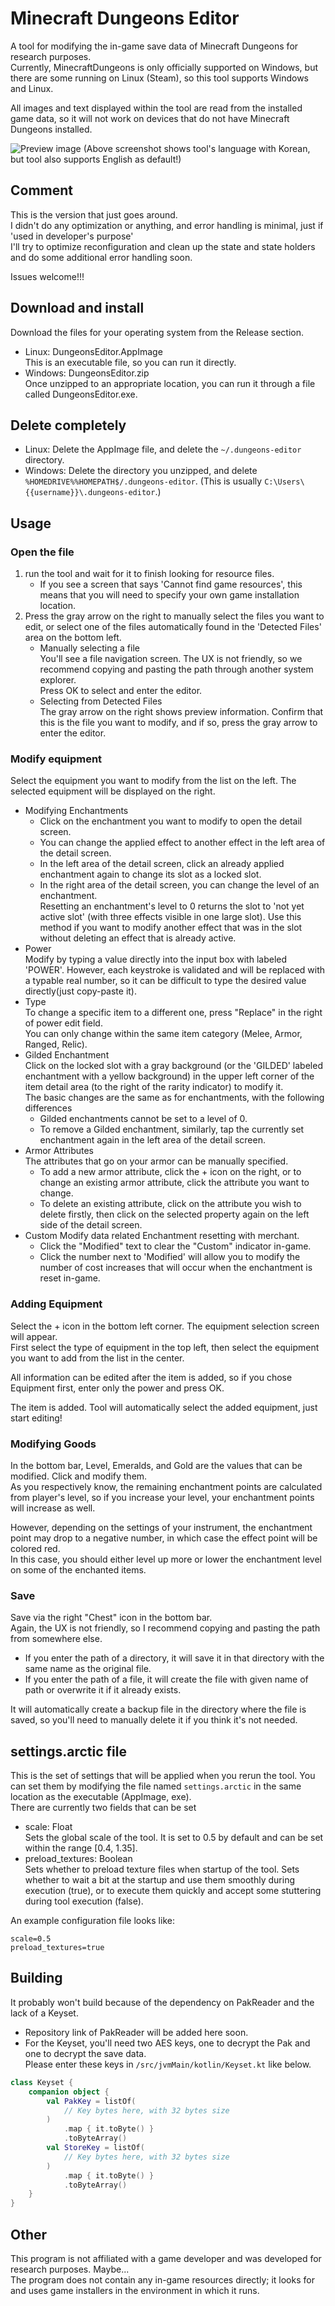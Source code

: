 # Minecraft Dungeons Editor

A tool for modifying the in-game save data of Minecraft Dungeons for research purposes.  
Currently, MinecraftDungeons is only officially supported on Windows, but there are some running on Linux (Steam), so this tool supports Windows and Linux.

All images and text displayed within the tool are read from the installed game data, so it will not work on devices that do not have Minecraft Dungeons installed.

![Preview image](./preview.png)
(Above screenshot shows tool's language with Korean, but tool also supports English as default!)

## Comment
This is the version that just goes around.  
I didn't do any optimization or anything, and error handling is minimal, just if 'used in developer's purpose'  
I'll try to optimize reconfiguration and clean up the state and state holders and do some additional error handling soon.

Issues welcome!!!

## Download and install
Download the files for your operating system from the Release section.
- Linux: DungeonsEditor.AppImage  
  This is an executable file, so you can run it directly.
- Windows: DungeonsEditor.zip  
  Once unzipped to an appropriate location, you can run it through a file called DungeonsEditor.exe.

## Delete completely
- Linux: Delete the AppImage file, and delete the `~/.dungeons-editor` directory.
- Windows: Delete the directory you unzipped, and delete `%HOMEDRIVE%%HOMEPATH$/.dungeons-editor`. (This is usually `C:\Users\{{username}}\.dungeons-editor`.)

## Usage
### Open the file
1. run the tool and wait for it to finish looking for resource files.
    - If you see a screen that says 'Cannot find game resources', this means that you will need to specify your own game installation location.
2. Press the gray arrow on the right to manually select the files you want to edit, or select one of the files automatically found in the 'Detected Files' area on the bottom left.
    - Manually selecting a file  
      You'll see a file navigation screen. The UX is not friendly, so we recommend copying and pasting the path through another system explorer.  
      Press OK to select and enter the editor.
    - Selecting from Detected Files  
      The gray arrow on the right shows preview information. Confirm that this is the file you want to modify, and if so, press the gray arrow to enter the editor.

### Modify equipment
Select the equipment you want to modify from the list on the left. The selected equipment will be displayed on the right.
- Modifying Enchantments
    - Click on the enchantment you want to modify to open the detail screen.
    - You can change the applied effect to another effect in the left area of the detail screen.
    - In the left area of the detail screen, click an already applied enchantment again to change its slot as a locked slot.
    - In the right area of the detail screen, you can change the level of an enchantment.  
      Resetting an enchantment's level to 0 returns the slot to 'not yet active slot' (with three effects visible in one large slot). Use this method if you want to modify another effect that was in the slot without deleting an effect that is already active.
- Power  
  Modify by typing a value directly into the input box with labeled 'POWER'.
  However, each keystroke is validated and will be replaced with a typable real number, so it can be difficult to type the desired value directly(just copy-paste it).
- Type  
  To change a specific item to a different one, press "Replace" in the right of power edit field.  
  You can only change within the same item category (Melee, Armor, Ranged, Relic).
- Gilded Enchantment  
  Click on the locked slot with a gray background (or the 'GILDED' labeled enchantment with a yellow background) in the upper left corner of the item detail area (to the right of the rarity indicator) to modify it.  
  The basic changes are the same as for enchantments, with the following differences
    - Gilded enchantments cannot be set to a level of 0.
    - To remove a Gilded enchantment, similarly, tap the currently set enchantment again in the left area of the detail screen.
- Armor Attributes  
  The attributes that go on your armor can be manually specified.
    - To add a new armor attribute, click the + icon on the right, or to change an existing armor attribute, click the attribute you want to change.
    - To delete an existing attribute, click on the attribute you wish to delete firstly, then click on the selected property again on the left side of the detail screen.
- Custom
  Modify data related Enchantment resetting with merchant.
    - Click the "Modified" text to clear the "Custom" indicator in-game.
    - Click the number next to 'Modified' will allow you to modify the number of cost increases that will occur when the enchantment is reset in-game.

### Adding Equipment
Select the + icon in the bottom left corner. The equipment selection screen will appear.  
First select the type of equipment in the top left, then select the equipment you want to add from the list in the center.

All information can be edited after the item is added, so if you chose Equipment first, enter only the power and press OK.

The item is added. Tool will automatically select the added equipment, just start editing!

### Modifying Goods
In the bottom bar, Level, Emeralds, and Gold are the values that can be modified. Click and modify them.  
As you respectively know, the remaining enchantment points are calculated from player's level, so if you increase your level, your enchantment points will increase as well.

However, depending on the settings of your instrument, the enchantment point may drop to a negative number, in which case the effect point will be colored red.  
In this case, you should either level up more or lower the enchantment level on some of the enchanted items.

### Save
Save via the right "Chest" icon in the bottom bar.  
Again, the UX is not friendly, so I recommend copying and pasting the path from somewhere else.

- If you enter the path of a directory, it will save it in that directory with the same name as the original file.
- If you enter the path of a file, it will create the file with given name of path or overwrite it if it already exists.

It will automatically create a backup file in the directory where the file is saved, so you'll need to manually delete it if you think it's not needed.

## settings.arctic file
This is the set of settings that will be applied when you rerun the tool. You can set them by modifying the file named `settings.arctic` in the same location as the executable (AppImage, exe).  
There are currently two fields that can be set
- scale: Float  
  Sets the global scale of the tool. It is set to 0.5 by default and can be set within the range [0.4, 1.35].
- preload_textures: Boolean  
  Sets whether to preload texture files when startup of the tool. Sets whether to wait a bit at the startup and use them smoothly during execution (true), or to execute them quickly and accept some stuttering during tool execution (false).

An example configuration file looks like:
```
scale=0.5
preload_textures=true
```

## Building
It probably won't build because of the dependency on PakReader and the lack of a Keyset.
- Repository link of PakReader will be added here soon.
- For the Keyset, you'll need two AES keys, one to decrypt the Pak and one to decrypt the save data.  
  Please enter these keys in `/src/jvmMain/kotlin/Keyset.kt` like below.

```kotlin
class Keyset {
    companion object {
        val PakKey = listOf(
            // Key bytes here, with 32 bytes size
        )
            .map { it.toByte() }
            .toByteArray()
        val StoreKey = listOf(
            // Key bytes here, with 32 bytes size
        )
            .map { it.toByte() }
            .toByteArray()
    }
}
```

## Other
This program is not affiliated with a game developer and was developed for research purposes. Maybe...  
The program does not contain any in-game resources directly; it looks for and uses game installers in the environment in which it runs.
